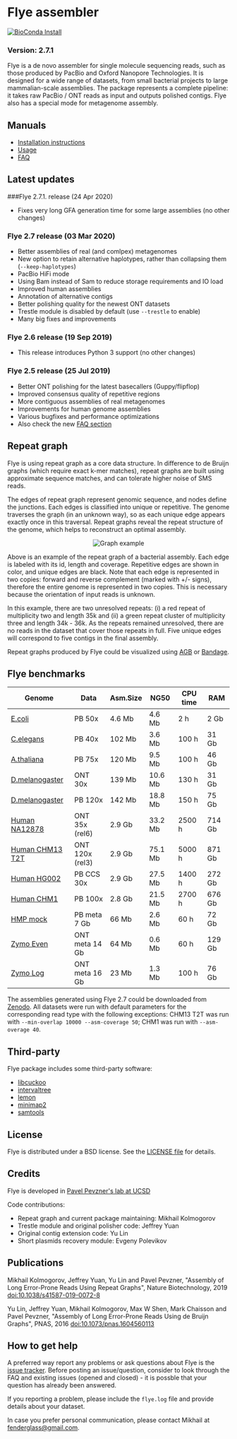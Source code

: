 Flye assembler
==============

[![BioConda Install](https://img.shields.io/conda/dn/bioconda/flye.svg?style=flag&label=BioConda%20install)](https://anaconda.org/bioconda/flye)

### Version: 2.7.1

Flye is a de novo assembler for single molecule sequencing reads,
such as those produced by PacBio and Oxford Nanopore Technologies.
It is designed for a wide range of datasets, from small bacterial projects
to large mammalian-scale assemblies. The package represents a complete
pipeline: it takes raw PacBio / ONT reads as input and outputs polished contigs.
Flye also has a special mode for metagenome assembly.

Manuals
-------

- [Installation instructions](docs/INSTALL.md)
- [Usage](docs/USAGE.md)
- [FAQ](docs/FAQ.md)

Latest updates
--------------

###Flye 2.7.1. release (24 Apr 2020)
* Fixes very long GFA generation time for some large assemblies (no other changes)

### Flye 2.7 release (03 Mar 2020)
* Better assemblies of real (and comlpex) metagenomes
* New option to retain alternative haplotypes, rather than collapsing them (`--keep-haplotypes`)
* PacBio HiFi mode
* Using Bam instead of Sam to reduce storage requirements and IO load
* Improved human assemblies
* Annotation of alternative contigs
* Better polishing quality for the newest ONT datasets
* Trestle module is disabled by default (use `--trestle` to enable)
* Many big fixes and improvements

### Flye 2.6 release (19 Sep 2019)
* This release introduces Python 3 support (no other changes)

### Flye 2.5 release (25 Jul 2019)
* Better ONT polishing for the latest basecallers (Guppy/flipflop)
* Improved consensus quality of repetitive regions
* More contiguous assemblies of real metagenomes
* Improvements for human genome assemblies
* Various bugfixes and performance optimizations
* Also check the new [FAQ section](docs/FAQ.md)


Repeat graph
------------

Flye is using repeat graph as a core data structure. 
In difference to de Bruijn graphs (which require exact k-mer matches),
repeat graphs are built using approximate sequence matches, and
can tolerate higher noise of SMS reads.

The edges of repeat graph represent genomic sequence, and nodes define
the junctions. Each edges is classified into unique or repetitive.
The genome traverses the graph (in an unknown way), so as each unique
edge appears exactly once in this traversal. Repeat graphs reveal the
repeat structure of the genome, which helps to reconstruct an optimal assembly.


<p align="center">
  <img src="docs/graph_example.png" alt="Graph example"/>
</p>

Above is an example of the repeat graph of a bacterial assembly.
Each edge is labeled with its id, length and coverage. Repetitive edges are shown
in color, and unique edges are black. Note that each edge is represented in 
two copies: forward and reverse complement (marked with +/- signs), 
therefore the entire genome is represented in two copies. This is necessary
because the orientation of input reads is unknown.

In this example, there are two unresolved repeats: (i) a red repeat of 
multiplicity two and length 35k and (ii) a green repeat cluster of multiplicity
three and length 34k - 36k. As the repeats remained unresolved, there are no reads
in the dataset that cover those repeats in full. Five unique edges 
will correspond to five contigs in the final assembly.

Repeat graphs produced by Flye could be visualized using
[AGB](https://github.com/almiheenko/AGB) or [Bandage](https://github.com/rrwick/Bandage).


Flye benchmarks
---------------

| Genome                   | Data           | Asm.Size  | NG50     | CPU time  | RAM    |
|--------------------------|----------------|-----------|----------|-----------|--------|
| [E.coli][ecoli]          | PB 50x         | 4.6 Mb    | 4.6 Mb   | 2 h       | 2 Gb   |
| [C.elegans][ce]          | PB 40x         | 102 Mb    | 3.6 Mb   | 100 h     | 31 Gb  |
| [A.thaliana][at]         | PB 75x         | 120 Mb    | 9.5 Mb   | 100 h     | 46 Gb  |
| [D.melanogaster][dm-ont] | ONT 30x        | 139 Mb    | 10.6 Mb  | 130 h     | 31 Gb  |
| [D.melanogaster][dm-pb]  | PB 120x        | 142 Mb    | 18.8 Mb  | 150 h     | 75 Gb  |
| [Human NA12878][na12878] | ONT 35x (rel6) | 2.9 Gb    | 33.2 Mb  | 2500 h    | 714 Gb |
| [Human CHM13 T2T][t2t]   | ONT 120x (rel3)| 2.9 Gb    | 75.1 Mb  | 5000 h    | 871 Gb |
| [Human HG002][hg002]     | PB CCS 30x     | 2.9 Gb    | 27.5 Mb  | 1400 h    | 272 Gb |
| [Human CHM1][chm1]       | PB 100x        | 2.8 Gb    | 21.5 Mb  | 2700 h    | 676 Gb |
| [HMP mock][hmp]          | PB meta 7 Gb   | 66 Mb     | 2.6 Mb   | 60 h      | 72 Gb  |
| [Zymo Even][zymo]        | ONT meta 14 Gb | 64 Mb     | 0.6 Mb   | 60 h      | 129 Gb |
| [Zymo Log][zymo]         | ONT meta 16 Gb | 23 Mb     | 1.3 Mb   | 100 h     | 76 Gb  |

[na12878]: https://github.com/nanopore-wgs-consortium/NA12878/blob/master/Genome.md
[ce]: https://github.com/PacificBiosciences/DevNet/wiki/C.-elegans-data-set
[at]: https://downloads.pacbcloud.com/public/SequelData/ArabidopsisDemoData/
[dm-pb]: https://github.com/PacificBiosciences/DevNet/wiki/Drosophila-sequence-and-assembly
[dm-ont]: https://www.ebi.ac.uk/ena/data/view/SRR6702603
[hg002]: https://ftp-trace.ncbi.nlm.nih.gov/giab/ftp/data/AshkenazimTrio/HG002_NA24385_son/PacBio_CCS_15kb/
[ecoli]: https://github.com/PacificBiosciences/DevNet/wiki/E.-coli-Bacterial-Assembly
[hmp]: https://github.com/PacificBiosciences/DevNet/wiki/Human_Microbiome_Project_MockB_Shotgun 
[chm1]: https://trace.ncbi.nlm.nih.gov/Traces/sra/?study=SRP044331
[t2t]: https://github.com/nanopore-wgs-consortium/CHM13
[zymo]: https://github.com/LomanLab/mockcommunity

The assemblies generated using Flye 2.7 could be downloaded from [Zenodo](https://zenodo.org/record/3694400).
All datasets were run with default parameters for the corresponding read type
with the following exceptions: CHM13 T2T was run with `--min-overlap 10000 --asm-coverage 50`;
CHM1 was run with `--asm-overage 40`.

Third-party
-----------

Flye package includes some third-party software:

* [libcuckoo](http://github.com/efficient/libcuckoo)
* [intervaltree](https://github.com/ekg/intervaltree)
* [lemon](http://lemon.cs.elte.hu/trac/lemon)
* [minimap2](https://github.com/lh3/minimap2)
* [samtools](https://https://github.com/samtools/samtools)


License
-------

Flye is distributed under a BSD license. See the [LICENSE file](LICENSE) for details.


Credits
-------

Flye is developed in [Pavel Pevzner's lab at UCSD](http://cseweb.ucsd.edu/~ppevzner/)

Code contributions:

* Repeat graph and current package maintaining: Mikhail Kolmogorov
* Trestle module and original polisher code: Jeffrey Yuan
* Original contig extension code: Yu Lin
* Short plasmids recovery module: Evgeny Polevikov


Publications
------------
Mikhail Kolmogorov, Jeffrey Yuan, Yu Lin and Pavel Pevzner, 
"Assembly of Long Error-Prone Reads Using Repeat Graphs", Nature Biotechnology, 2019
[doi:10.1038/s41587-019-0072-8](https://doi.org/10.1038/s41587-019-0072-8)

Yu Lin, Jeffrey Yuan, Mikhail Kolmogorov, Max W Shen, Mark Chaisson and Pavel Pevzner, 
"Assembly of Long Error-Prone Reads Using de Bruijn Graphs", PNAS, 2016
[doi:10.1073/pnas.1604560113](https://www.doi.org/10.1073/pnas.1604560113)


How to get help
---------------
A preferred way report any problems or ask questions about Flye is the 
[issue tracker](https://github.com/fenderglass/Flye/issues). 
Before posting an issue/question, consider to look through the FAQ
and existing issues (opened and closed) - it is possble that your question
has already been answered.

If you reporting a problem, please include the `flye.log` file and provide
details about your dataset.

In case you prefer personal communication, please contact Mikhail at fenderglass@gmail.com.
